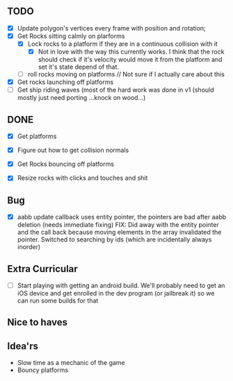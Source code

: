## TODO
- [x] Update polygon's vertices every frame with position and rotation;
- [x] Get Rocks sitting calmly on plarforms
	- [x] Lock rocks to a platform if they are in a continuous collision with it
		- [x] Not in love with the way this currently works. I think that the rock should check if it's velocity would move it from the platform and set it's state depend of that.
	- [ ] roll rocks moving on platforms // Not sure if I actually care about this
- [x] Get rocks launching off platforms
- [ ] Get ship riding waves (most of the hard work was done in v1 (should mostly just need porting ...knock on wood...)

## DONE
- [x] Get platforms
- [x] Figure out how to get collision normals
- [x] Get Rocks bouncing off platforms
- [x] Resize rocks with clicks and touches and shit


## Bug
- [x] aabb update callback uses entity pointer, the pointers are bad after aabb deletion (needs immediate fixing)
	FIX: Did away with the entity pointer and the call back because moving elements in the array invalidated the pointer. Switched to searching by ids (which are incidentally always inorder)


## Extra Curricular
- [ ] Start playing with getting an android build. We'll probably need to get an iOS device
	and get enrolled in the dev program (or jailbreak it) so we can run some builds for that

## Nice to haves

## Idea'rs

* Slow time as a mechanic of the game
* Bouncy platforms



